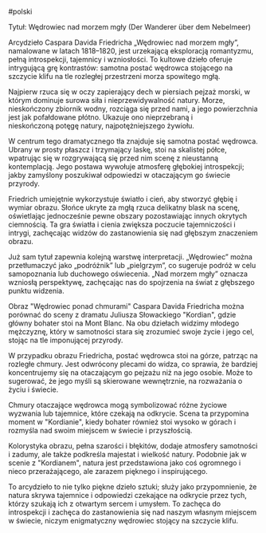 #polski 

Tytuł: Wędrowiec nad morzem mgły (Der Wanderer über dem Nebelmeer)

Arcydzieło Caspara Davida Friedricha „Wędrowiec nad morzem mgły”, namalowane w latach 1818–1820, jest urzekającą eksploracją romantyzmu, pełną introspekcji, tajemnicy i wzniosłości. To kultowe dzieło oferuje intrygującą grę kontrastów: samotna postać wędrowca stojącego na szczycie klifu na tle rozległej przestrzeni morza spowitego mgłą.

Najpierw rzuca się w oczy zapierający dech w piersiach pejzaż morski, w którym dominuje surowa siła i nieprzewidywalność natury. Morze, nieskończony zbiornik wodny, rozciąga się przed nami, a jego powierzchnia jest jak pofałdowane płótno. Ukazuje ono nieprzebraną i nieskończoną potęgę natury, najpotężniejszego żywiołu.

W centrum tego dramatycznego tła znajduje się samotna postać wędrowca. Ubrany w prosty płaszcz i trzymający laskę, stoi na skalistej półce, wpatrując się w rozgrywającą się przed nim scenę
z nieustanną kontemplacją. Jego postawa wywołuje atmosferę głębokiej introspekcji; jakby zamyślony poszukiwał odpowiedzi w otaczającym go świecie przyrody.

Friedrich umiejętnie wykorzystuje światło i cień, aby stworzyć głębię i wymiar obrazu. Słońce ukryte za mgłą rzuca delikatny blask na scenę, oświetlając jednocześnie pewne obszary
pozostawiając innych okrytych ciemnością. Ta gra światła i cienia zwiększa poczucie tajemniczości i intrygi, zachęcając widzów do zastanowienia się nad głębszym znaczeniem obrazu.

Już sam tytuł zapewnia kolejną warstwę interpretacji. „Wędrowiec” można przetłumaczyć jako „podróżnik” lub „pielgrzym”, co sugeruje podróż w celu samopoznania lub duchowego oświecenia. „Nad morzem mgły” oznacza wzniosłą perspektywę, zachęcając nas do spojrzenia na świat z głębszego punktu widzenia.

Obraz "Wędrowiec ponad chmurami" Caspara Davida Friedricha można porównać do sceny z dramatu Juliusza Słowackiego "Kordian", gdzie główny bohater stoi na Mont Blanc. Na obu dziełach widzimy młodego mężczyznę, który w samotności stara się zrozumieć swoje życie i jego cel, stojąc na tle imponującej przyrody.

W przypadku obrazu Friedricha, postać wędrowca stoi na górze, patrząc na rozległe chmury. Jest odwrócony plecami do widza, co sprawia, że bardziej koncentrujemy się na otaczającym go pejzażu niż na jego osobie. Może to sugerować, że jego myśli są skierowane wewnętrznie, na rozważania o życiu i świecie.

Chmury otaczające wędrowca mogą symbolizować różne życiowe wyzwania lub tajemnice, które czekają na odkrycie. Scena ta przypomina moment w "Kordianie", kiedy bohater również stoi wysoko w górach i rozmyśla nad swoim miejscem w świecie i przyszłością.

Kolorystyka obrazu, pełna szarości i błękitów, dodaje atmosfery samotności i zadumy, ale także podkreśla majestat i wielkość natury. Podobnie jak w scenie z "Kordianem", natura jest przedstawiona jako coś ogromnego i nieco przerażającego, ale zarazem pięknego i inspirującego.

To arcydzieło to nie tylko piękne dzieło sztuki; służy jako przypomnienie, że natura skrywa tajemnice i odpowiedzi czekające na odkrycie przez tych, którzy szukają ich z otwartym sercem i umysłem. To zachęca do introspekcji i zachęca do zastanowienia się nad naszym własnym miejscem w świecie, niczym enigmatyczny wędrowiec stojący na szczycie klifu.